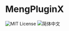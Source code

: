 # MengPluginX

![MIT License](https://img.shields.io/badge/license-MIT-green) ![简体中文](https://img.shields.io/badge/简体中文-100%25-green)
